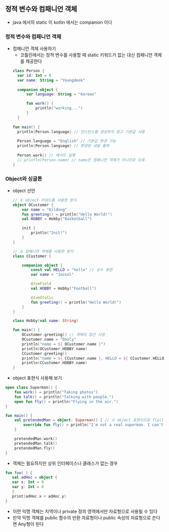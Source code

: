 ## 정적 변수와 컴패니언 객체

- java 에서의 static 이 kotlin 에서는 companion 이다

### 정적 변수와 컴패니언 객체
- 컴패니언 객체 사용하기
  - 코틀린에서는 정적 변수를 사용할 때 static 키워드가 없는 대신 컴패니언 객체를 제공한다
  ```kotlin
  class Person {
    var id: Int = 0
    var name: String = "Youngdeok"
    
    companion object {
        var language: String = "Korean"
  
        fun work() {
            println("working...")
        }
    }
    
  fun main() {
    println(Person.language) // 인스턴스를 생성하지 않고 기본값 사용
    
    Person.language = "English" // 기본값 변경 가능
    println(Person.language) // 변경된 내용 출력
        
    Person.work() // 메서드 실행
    // println(Person.name) // name은 컴패니언 객체가 아니므로 오류
  }
  ```

### Object와 싱글톤
- object 선언
  ```kotlin
  // ① object 키워드를 사용한 방식
  object OCustomer {
      var name = "Kildong"
      fun greeting() = println("Hello World!")
      val HOBBY = Hobby("Basketball")
  
      init {
          println("Init!")
      }
  }
  
  // ② 컴패니언 객체를 사용한 방식
  class CCustomer {
  
      companion object {
          const val HELLO = "hello" // 상수 표현
          var name = "Joosol"
  
          @JvmField
          val HOBBY = Hobby("Football")
  
          @JvmStatic
          fun greeting() = println("Hello World!")
      }
  }
  
  class Hobby(val name: String)
  
  fun main() {
      OCustomer.greeting() // 객체의 접근 시점
      OCustomer.name = "Dooly"
      println("name = ${ OCustomer.name }")
      println(OCustomer.HOBBY.name)
      CCustomer.greeting()
      println("name = ${ CCustomer.name }, HELLO = ${ CCustomer.HELLO }")
      println(CCustomer.HOBBY.name)
  }
  ```
- object 표현식 사용해 보기
```kotlin
open class Superman() {
    fun work() = println("Taking photos")
    fun talk() = println("Talking with people.")
    open fun fly() = println("Flying in the air.")
}

fun main() {
    val pretendedMan = object: Superman() { // ① object 표현식으로 fly() 구현의 재정의
        override fun fly() = println("I'm not a real superman. I can't fly!")
    }

    pretendedMan.work()
    pretendedMan.talk()
    pretendedMan.fly()
}
```
- 객체는 필요하지만 상위 인터페이스나 클래스가 없는 경우
```kotlin
fun foo( ) {
   val adHoc = object {
   var x: Int = 0
   var y: Int = 0
   }
   print(adHoc.x + adHoc.y)
}
```
- 이런 익명 객체는 지역이나 private 정의 영역에서만 자료형으로 사용될 수 있다
- 만약 익명 객체를 public 함수의 반환 자료형이나 public 속성의 자료형으로 쓴다면 Any형이 된다
